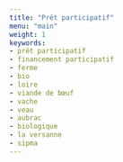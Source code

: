 ```yaml
---
title: "Prêt participatif"
menu: "main"
weight: 1
keywords:
- prêt participatif
- financement participatif
- ferme
- bio
- loire
- viande de bœuf
- vache
- veau
- aubrac
- biologique
- la versanne
- sipma
---
```

